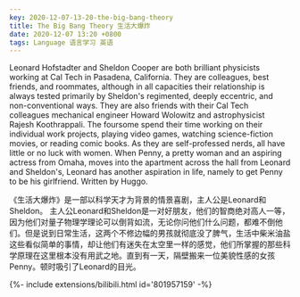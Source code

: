 ```yaml
---
key: 2020-12-07-13-20-the-big-bang-theory
title: The Big Bang Theory 生活大爆炸
date: 2020-12-07 13:20 +0800
tags: Language 语言学习 英语
---
```


Leonard Hofstadter and Sheldon Cooper are both brilliant physicists working at Cal Tech in Pasadena, California. They are colleagues, best friends, and roommates, although in all capacities their relationship is always tested primarily by Sheldon's regimented, deeply eccentric, and non-conventional ways. They are also friends with their Cal Tech colleagues mechanical engineer Howard Wolowitz and astrophysicist Rajesh Koothrappali. The foursome spend their time working on their individual work projects, playing video games, watching science-fiction movies, or reading comic books. As they are self-professed nerds, all have little or no luck with women. When Penny, a pretty woman and an aspiring actress from Omaha, moves into the apartment across the hall from Leonard and Sheldon's, Leonard has another aspiration in life, namely to get Penny to be his girlfriend. Written by Huggo.

《生活大爆炸》是一部以科学天才为背景的情景喜剧，主人公是Leonard和Sheldon。
主人公Leonard和Sheldon是一对好朋友，他们的智商绝对高人一等，因为他们对量子物理学理论可以倒背如流，无论你问他们什么问题，都难不倒他们。但是说到日常生活，这两个不修边幅的男孩就彻底没了脾气，生活中柴米油盐这些看似简单的事情，却让他们有迷失在太空里一样的感觉，他们所掌握的那些科学原理在这里根本没有用武之地。直到有一天，隔壁搬来一位美貌性感的女孩Penny。顿时吸引了Leonard的目光。

<div>{%- include extensions/bilibili.html id='801957159' -%}</div>

<!--more-->
